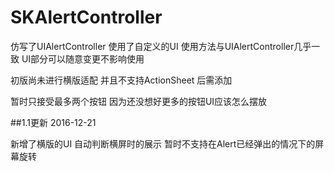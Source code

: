 # SKAlertController
仿写了UIAlertController   使用了自定义的UI  使用方法与UIAlertController几乎一致    UI部分可以随意变更不影响使用

初版尚未进行横版适配   并且不支持ActionSheet   后需添加

暂时只接受最多两个按钮   因为还没想好更多的按钮UI应该怎么摆放


##1.1更新    2016-12-21

新增了横版的UI  自动判断横屏时的展示  暂时不支持在Alert已经弹出的情况下的屏幕旋转
